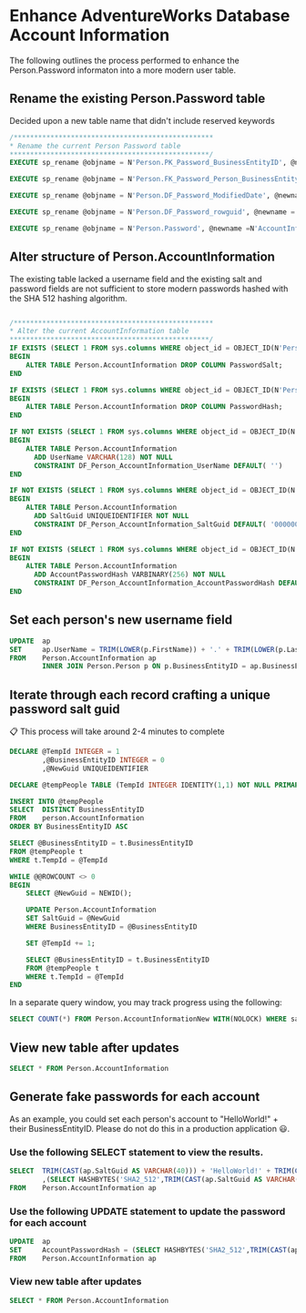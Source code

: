 
# Enhance AdventureWorks Database Account Information 

The following outlines the process performed to enhance the Person.Password informaton into a more modern user table.

## Rename the existing Person.Password table

Decided upon a new table name that didn't include reserved keywords

```sql
/*************************************************
* Rename the current Person Password table
*************************************************/
EXECUTE sp_rename @objname = N'Person.PK_Password_BusinessEntityID', @newname = N'Person.PK_AccountInformation_BusinessEntityID'

EXECUTE sp_rename @objname = N'Person.FK_Password_Person_BusinessEntityID', @newname = N'Person.FK_AccountInformation_BusinessEntityID'

EXECUTE sp_rename @objname = N'Person.DF_Password_ModifiedDate', @newname = N'Person.DF_AccountInformation_ModifiedDate'

EXECUTE sp_rename @objname = N'Person.DF_Password_rowguid', @newname = N'Person.DF_AccountInformation_rowguid'

EXECUTE sp_rename @objname = N'Person.Password', @newname =N'AccountInformation'

```

## Alter structure of Person.AccountInformation 

The existing table lacked a username field and the existing salt and password fields are not sufficient to store modern passwords hashed with the SHA 512 hashing algorithm.

```sql

/*************************************************
* Alter the current AccountInformation table
*************************************************/
IF EXISTS (SELECT 1 FROM sys.columns WHERE object_id = OBJECT_ID(N'Person.AccountInformation') AND name = 'PasswordSalt')
BEGIN
	ALTER TABLE Person.AccountInformation DROP COLUMN PasswordSalt;
END

IF EXISTS (SELECT 1 FROM sys.columns WHERE object_id = OBJECT_ID(N'Person.AccountInformation') AND name = 'PasswordHash')
BEGIN
	ALTER TABLE Person.AccountInformation DROP COLUMN PasswordHash;
END

IF NOT EXISTS (SELECT 1 FROM sys.columns WHERE object_id = OBJECT_ID(N'Person.AccountInformation') AND name = 'UserName')
BEGIN
	ALTER TABLE Person.AccountInformation 
	  ADD UserName VARCHAR(128) NOT NULL
	  CONSTRAINT DF_Person_AccountInformation_UserName DEFAULT( '')
END

IF NOT EXISTS (SELECT 1 FROM sys.columns WHERE object_id = OBJECT_ID(N'Person.AccountInformation') AND name = 'SaltGuid')
BEGIN
	ALTER TABLE Person.AccountInformation 
	  ADD SaltGuid UNIQUEIDENTIFIER NOT NULL
	  CONSTRAINT DF_Person_AccountInformation_SaltGuid DEFAULT( '00000000-0000-0000-0000-000000000000')
END

IF NOT EXISTS (SELECT 1 FROM sys.columns WHERE object_id = OBJECT_ID(N'Person.AccountInformation') AND name = 'AccountPasswordHash')
BEGIN
	ALTER TABLE Person.AccountInformation 
	  ADD AccountPasswordHash VARBINARY(256) NOT NULL
	  CONSTRAINT DF_Person_AccountInformation_AccountPasswordHash DEFAULT( CAST(0x0 AS VARBINARY) )
END

```

## Set each person's new username field

```sql
UPDATE  ap
SET		ap.UserName = TRIM(LOWER(p.FirstName)) + '.' + TRIM(LOWER(p.LastName))
FROM    Person.AccountInformation ap
		INNER JOIN Person.Person p ON p.BusinessEntityID = ap.BusinessEntityID
```

## Iterate through each record crafting a unique password salt guid

:clipboard: This process will take around 2-4 minutes to complete

```sql
DECLARE @TempId INTEGER = 1
		,@BusinessEntityID INTEGER = 0
		,@NewGuid UNIQUEIDENTIFIER 

DECLARE @tempPeople TABLE (TempId INTEGER IDENTITY(1,1) NOT NULL PRIMARY KEY, BusinessEntityID INTEGER UNIQUE);

INSERT INTO @tempPeople
SELECT	DISTINCT BusinessEntityID
FROM	person.AccountInformation
ORDER BY BusinessEntityID ASC

SELECT @BusinessEntityID = t.BusinessEntityID
FROM @tempPeople t
WHERE t.TempId = @TempId

WHILE @@ROWCOUNT <> 0
BEGIN 
	SELECT @NewGuid = NEWID();

	UPDATE Person.AccountInformation
	SET SaltGuid = @NewGuid
	WHERE BusinessEntityID = @BusinessEntityID

	SET @TempId += 1;

	SELECT @BusinessEntityID = t.BusinessEntityID
	FROM @tempPeople t
	WHERE t.TempId = @TempId	
END
```

In a separate query window, you may track progress using the following:
```sql
SELECT COUNT(*) FROM Person.AccountInformationNew WITH(NOLOCK) WHERE saltguid = '00000000-0000-0000-0000-000000000000'
```

## View new table after updates

```sql 
SELECT * FROM Person.AccountInformation 
```

## Generate fake passwords for each account

As an example, you could set each person's account to "HelloWorld!" + their BusinessEntityID. Please do not do this in a production application :smiley:.  

### Use the following SELECT statement to view the results.

```sql
SELECT	TRIM(CAST(ap.SaltGuid AS VARCHAR(40))) + 'HelloWorld!' + TRIM(CAST(ap.BusinessEntityID AS VARCHAR(40)))
		,(SELECT HASHBYTES('SHA2_512',TRIM(CAST(ap.SaltGuid AS VARCHAR(40))) + 'HelloWorld!' + TRIM(CAST(ap.BusinessEntityID AS VARCHAR(40)))))
FROM	Person.AccountInformation ap
```

### Use the following UPDATE statement to update the password for each account

```sql 
UPDATE	ap
SET		AccountPasswordHash = (SELECT HASHBYTES('SHA2_512',TRIM(CAST(ap.SaltGuid AS VARCHAR(40))) + 'HelloWorld!' + TRIM(CAST(ap.BusinessEntityID AS VARCHAR(40)))))
FROM	Person.AccountInformation ap
```

### View new table after updates

```sql 
SELECT * FROM Person.AccountInformation 
```